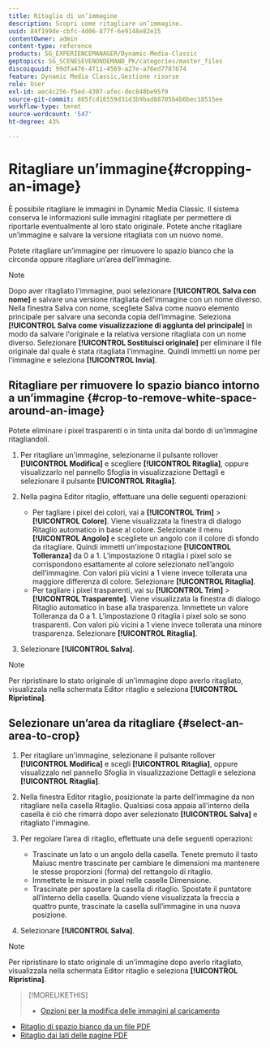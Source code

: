 ```yaml
---
title: Ritaglio di un’immagine
description: Scopri come ritagliare un’immagine.
uuid: 84f199de-cbfc-4d06-877f-6e9148e82e15
contentOwner: admin
content-type: reference
products: SG_EXPERIENCEMANAGER/Dynamic-Media-Classic
geptopics: SG_SCENESEVENONDEMAND_PK/categories/master_files
discoiquuid: 99dfa476-4f11-4569-a27e-a76ed7787674
feature: Dynamic Media Classic,Gestione risorse
role: User
exl-id: aec4c256-f5ed-4307-afec-dec848be95f9
source-git-commit: 885fcd16559d31d3b9bad88705b4b6bec18515ee
workflow-type: tm+mt
source-wordcount: '547'
ht-degree: 43%

---
```


# Ritagliare un’immagine{#cropping-an-image}

È possibile ritagliare le immagini in Dynamic Media Classic. Il sistema conserva le informazioni sulle immagini ritagliate per permettere di riportarle eventualmente al loro stato originale. Potete anche ritagliare un’immagine e salvare la versione ritagliata con un nuovo nome.

Potete ritagliare un’immagine per rimuovere lo spazio bianco che la circonda oppure ritagliare un’area dell’immagine.

>[!NOTE]
>
>Dopo aver ritagliato l&#39;immagine, puoi selezionare **[!UICONTROL Salva con nome]** e salvare una versione ritagliata dell&#39;immagine con un nome diverso. Nella finestra Salva con nome, scegliete Salva come nuovo elemento principale per salvare una seconda copia dell’immagine. Seleziona **[!UICONTROL Salva come visualizzazione di aggiunta del principale]** in modo da salvare l&#39;originale e la relativa versione ritagliata con un nome diverso. Selezionare **[!UICONTROL Sostituisci originale]** per eliminare il file originale dal quale è stata ritagliata l&#39;immagine. Quindi immetti un nome per l&#39;immagine e seleziona **[!UICONTROL Invia]**.

## Ritagliare per rimuovere lo spazio bianco intorno a un’immagine {#crop-to-remove-white-space-around-an-image}

Potete eliminare i pixel trasparenti o in tinta unita dal bordo di un’immagine ritagliandoli.

1. Per ritagliare un&#39;immagine, selezionarne il pulsante rollover **[!UICONTROL Modifica]** e scegliere **[!UICONTROL Ritaglia]**, oppure visualizzarlo nel pannello Sfoglia in visualizzazione Dettagli e selezionare il pulsante **[!UICONTROL Ritaglia]**.
1. Nella pagina Editor ritaglio, effettuare una delle seguenti operazioni:

   * Per tagliare i pixel dei colori, vai a **[!UICONTROL Trim]** > **[!UICONTROL Colore]**. Viene visualizzata la finestra di dialogo Ritaglio automatico in base al colore. Selezionate il menu **[!UICONTROL Angolo]** e scegliete un angolo con il colore di sfondo da ritagliare. Quindi immetti un&#39;impostazione **[!UICONTROL Tolleranza]** da 0 a 1. L’impostazione 0 ritaglia i pixel solo se corrispondono esattamente al colore selezionato nell’angolo dell’immagine. Con valori più vicini a 1 viene invece tollerata una maggiore differenza di colore. Selezionare **[!UICONTROL Ritaglia]**.
   * Per tagliare i pixel trasparenti, vai su **[!UICONTROL Trim]** > **[!UICONTROL Trasparente]**. Viene visualizzata la finestra di dialogo Ritaglio automatico in base alla trasparenza. Immettete un valore Tolleranza da 0 a 1. L’impostazione 0 ritaglia i pixel solo se sono trasparenti. Con valori più vicini a 1 viene invece tollerata una minore trasparenza. Selezionare **[!UICONTROL Ritaglia]**.

1. Selezionare **[!UICONTROL Salva]**.

>[!NOTE]
>
>Per ripristinare lo stato originale di un&#39;immagine dopo averlo ritagliato, visualizzala nella schermata Editor ritaglio e seleziona **[!UICONTROL Ripristina]**.

## Selezionare un’area da ritagliare {#select-an-area-to-crop}

1. Per ritagliare un&#39;immagine, selezionane il pulsante rollover **[!UICONTROL Modifica]** e scegli **[!UICONTROL Ritaglia]**, oppure visualizzalo nel pannello Sfoglia in visualizzazione Dettagli e seleziona **[!UICONTROL Ritaglia]**.

1. Nella finestra Editor ritaglio, posizionate la parte dell’immagine da non ritagliare nella casella Ritaglio. Qualsiasi cosa appaia all&#39;interno della casella è ciò che rimarrà dopo aver selezionato **[!UICONTROL Salva]** e ritagliato l&#39;immagine.
1. Per regolare l’area di ritaglio, effettuate una delle seguenti operazioni:

   * Trascinate un lato o un angolo della casella. Tenete premuto il tasto Maiusc mentre trascinate per cambiare le dimensioni ma mantenere le stesse proporzioni (forma) del rettangolo di ritaglio.
   * Immettete le misure in pixel nelle caselle Dimensione.
   * Trascinate per spostare la casella di ritaglio. Spostate il puntatore all’interno della casella. Quando viene visualizzata la freccia a quattro punte, trascinate la casella sull’immagine in una nuova posizione.

1. Selezionare **[!UICONTROL Salva]**.

>[!NOTE]
>
>Per ripristinare lo stato originale di un&#39;immagine dopo averlo ritagliato, visualizzala nella schermata Editor ritaglio e seleziona **[!UICONTROL Ripristina]**.

>[!MORELIKETHIS]
>
>* [Opzioni per la modifica delle immagini al caricamento](image-editing-options-upload.md#image-editing-options-at-upload)
* [Ritaglio di spazio bianco da un file PDF](pdfs.md#cropping_white_space_from_a_pdf_file)
* [Ritaglio dai lati delle pagine PDF](pdfs.md#cropping_from_the_sides_of_pdf_pages)

